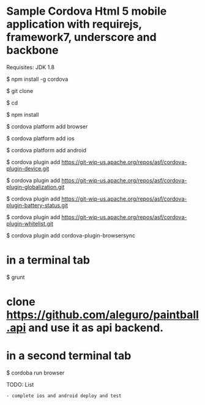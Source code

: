 # Sample Cordova Html 5 mobile application with requirejs, framework7, underscore and backbone

Requisites: JDK 1.8 

$ npm install -g cordova

$ git clone 

$ cd <project>

$ npm install

$ cordova platform add browser

$ cordova platform add ios

$ cordova platform add android

$ cordova plugin add https://git-wip-us.apache.org/repos/asf/cordova-plugin-device.git

$ cordova plugin add https://git-wip-us.apache.org/repos/asf/cordova-plugin-globalization.git

$ cordova plugin add https://git-wip-us.apache.org/repos/asf/cordova-plugin-battery-status.git

$ cordova plugin add https://git-wip-us.apache.org/repos/asf/cordova-plugin-whitelist.git

$ cordova plugin add cordova-plugin-browsersync

# in a terminal tab
$ grunt

# clone https://github.com/aleguro/paintball.api and use it as api backend.

# in a second terminal tab
$ cordoba run browser

TODO: List

    - complete ios and android deploy and test
